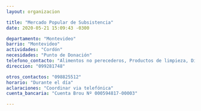 ```yaml
---
layout: organizacion

title: "Mercado Popular de Subsistencia"
date: 2020-05-21 15:09:43 -0300

departamento: "Montevideo"
barrio: "Montevideo"
actividades: "Cordón"
necesidades: "Punto de Donación"
telefono_contacto: "Alimentos no perecederos, Productos de limpieza, Dinero, Transporte de productos"
direccion: "099281748"

otros_contactos: "098825512"
horario: "Durante el día"
aclaraciones: "Coordinar via telefónica"
cuenta_bancaria: "Cuenta Brou Nº 000594817-00003"

---
```

